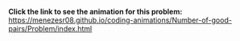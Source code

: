**Click the link to see the animation for this problem:** https://menezesr08.github.io/coding-animations/Number-of-good-pairs/Problem/index.html
